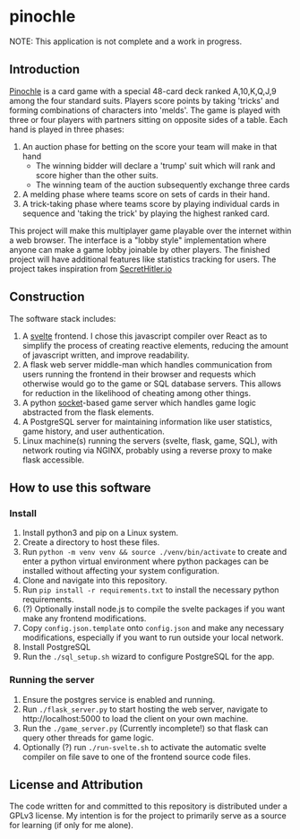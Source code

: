# pinochle
NOTE: This application is not complete and a work in progress.

## Introduction
[Pinochle](https://en.wikipedia.org/wiki/Pinochle) is a card game with a special 48-card deck ranked A,10,K,Q,J,9 among the four standard suits. Players score points by taking 'tricks' and forming combinations of characters into 'melds'. The game is played with three or four players with partners sitting on opposite sides of a table. Each hand is played in three phases:
1. An auction phase for betting on the score your team will make in that hand
    - The winning bidder will declare a 'trump' suit which will rank and score higher than the other suits.
    - The winning team of the auction subsequently exchange three cards
2. A melding phase where teams score on sets of cards in their hand.
3. A trick-taking phase where teams score by playing individual cards in sequence and 'taking the trick' by playing the highest ranked card.

This project will make this multiplayer game playable over the internet within a web browser.
The interface is a "lobby style" implementation where anyone can make a game lobby joinable by other players.
The finished project will have additional features like statistics tracking for users.
The project takes inspiration from [SecretHitler.io](https://github.com/cozuya/secret-hitler/)


## Construction

The software stack includes:
1. A [svelte](https://github.com/sveltejs/svelte) frontend. I chose this javascript compiler over React as to simplify the process of creating reactive elements, reducing the amount of javascript written, and improve readability.
2. A flask web server middle-man which handles communication from users running the frontend in their browser and requests which otherwise would go to the game or SQL database servers. This allows for reduction in the likelihood of cheating among other things.
3. A python [socket](https://docs.python.org/3/library/socket.html)-based game server which handles game logic abstracted from the flask elements.
4. A PostgreSQL server for maintaining information like user statistics, game history, and user authentication.
5. Linux machine(s) running the servers (svelte, flask, game, SQL), with network routing via NGINX, probably using a reverse proxy to make flask accessible.

## How to use this software

### Install

1. Install python3 and pip on a Linux system.
2. Create a directory to host these files.
3. Run `python -m venv venv && source ./venv/bin/activate` to create and enter a python virtual environment where python packages can be installed without affecting your system configuration.
4. Clone and navigate into this repository.
5. Run `pip install -r requirements.txt` to install the necessary python requirements.
6. (?) Optionally install node.js to compile the svelte packages if you want make any frontend modifications.
7. Copy `config.json.template` onto `config.json` and make any necessary modifications, especially if you want to run outside your local network.
8. Install PostgreSQL
9. Run the `./sql_setup.sh` wizard to configure PostgreSQL for the app.

### Running the server

1. Ensure the postgres service is enabled and running.
2. Run `./flask_server.py` to start hosting the web server, navigate to http://localhost:5000 to load the client on your own machine.
3. Run the `./game_server.py` (Currently incomplete!) so that flask can query other threads for game logic.
4. Optionally (?) run `./run-svelte.sh` to activate the automatic svelte compiler on file save to one of the frontend source code files.

## License and Attribution

The code written for and committed to this repository is distributed under a GPLv3 license. My intention is for the project to primarily serve as a source for learning (if only for me alone).
